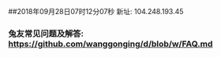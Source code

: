##2018年09月28日07时12分07秒 新址: 104.248.193.45
### 兔友常见问题及解答: https://github.com/wanggonging/d/blob/w/FAQ.md
